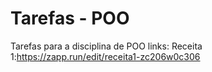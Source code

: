# Tarefas - POO
 Tarefas para a disciplina de POO
 links:
 Receita 1:https://zapp.run/edit/receita1-zc206w0c306
